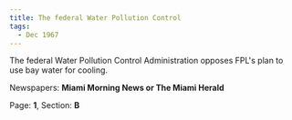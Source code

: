 ```yaml
---  
title: The federal Water Pollution Control  
tags:  
  - Dec 1967  
---  
```

  
The federal Water Pollution Control Administration opposes FPL's plan to use bay water for cooling.  
  
Newspapers: **Miami Morning News or The Miami Herald**  
  
Page: **1**, Section: **B** 
